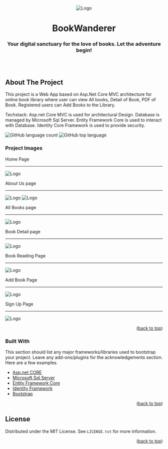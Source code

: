 <div id="top"></div>

<br />
<div align="center">
  <p align="center">
  <img src="./Screenshot/Logo.png" alt="Logo">
   
  
   <h1 class=" text-center">BookWanderer</span> </h1>
   <h3> Your digital sanctuary for the love of books. Let the adventure begin! </h3>
    <br />
    <br />
    
   
  </p>
</div>

<!-- ABOUT THE PROJECT -->

## About The Project

This project is a Web App based on Asp.Net Core MVC architecture for online book library where user can view All books, Detail of Book, PDF of Book. Registered users can Add Books to the Library.

Techstack: Asp.net Core MVC is used for architectural Design. Database is managed by Microsoft Sql Server. Entity Framework Core is used to interact with Database. Identity Core Framework is used to provide security.

![GitHub language count](https://img.shields.io/github/languages/count/jetfire77/BookWanderer)
![GitHub top language](https://img.shields.io/github/languages/top/jetfire77/BookWanderer?color=yellow)

### Project Images

Home Page

---

<img src="./Screenshot/Home.png" alt="Logo">



About Us page

---

<img src="./Screenshot/About1.png" alt="Logo">




<img src="./Screenshot/About2.png" alt="Logo">



All Books page

---

<img src="./Screenshot/AllBooks.png" alt="Logo">



Book Detail page

---

<img src="./Screenshot/Book.png" alt="Logo">



Book Reading Page

---

<img src="./Screenshot/Book2.png" alt="Logo">



Add Book Page

---

<img src="./Screenshot/AddBook.png" alt="Logo">



Sign Up Page

---

<img src="./Screenshot/SignUp.png" alt="Logo">



<p align="right">(<a href="#top">back to top</a>)</p>

### Built With

This section should list any major frameworks/libraries used to bootstrap your project. Leave any add-ons/plugins for the acknowledgements section. Here are a few examples.

- [Asp.net CORE](https://dotnet.microsoft.com/en-us/apps/aspnet)
- [Microsoft Sql Server](https://www.microsoft.com/en-in/sql-server)
- [Entity Framework Core](https://learn.microsoft.com/en-us/ef/)
- [Identity Framework](https://learn.microsoft.com/en-us/aspnet/core/security/authentication/identity?view=aspnetcore-8.0&tabs=visual-studio)
- [Bootstrap](https://getbootstrap.com)

<p align="right">(<a href="#top">back to top</a>)</p>

<!-- LICENSE -->

## License

Distributed under the MIT License. See `LICENSE.txt` for more information.

<p align="right">(<a href="#top">back to top</a>)</p>
